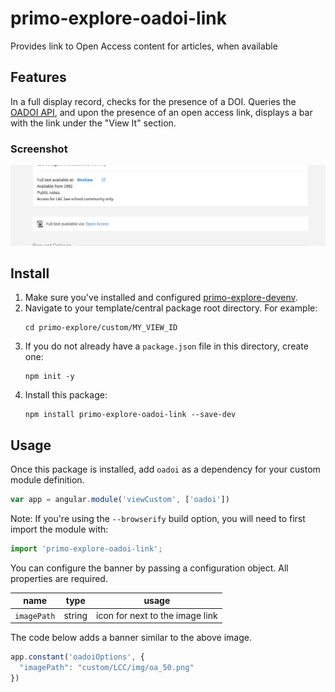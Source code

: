 # primo-explore-oadoi-link
Provides link to Open Access content for articles, when available

## Features
In a full display record, checks for the presence of a DOI. Queries the [OADOI API](https://oadoi.org/api), and upon the presence of an open access link, displays a bar with the link under the "View It" section.

### Screenshot
![screenshot](screenshot.png)

## Install
1. Make sure you've installed and configured [primo-explore-devenv](https://github.com/ExLibrisGroup/primo-explore-devenv).
2. Navigate to your template/central package root directory. For example:
    ```
    cd primo-explore/custom/MY_VIEW_ID
    ```
3. If you do not already have a `package.json` file in this directory, create one:
    ```
    npm init -y
    ```
4. Install this package:
    ```
    npm install primo-explore-oadoi-link --save-dev
    ```

## Usage
Once this package is installed, add `oadoi` as a dependency for your custom module definition.

```js
var app = angular.module('viewCustom', ['oadoi'])
```

Note: If you're using the `--browserify` build option, you will need to first import the module with:

```javascript
import 'primo-explore-oadoi-link';
```

You can configure the banner by passing a configuration object. All properties are required.

| name      | type         | usage                                                                                   |
|-----------|--------------|-----------------------------------------------------------------------------------------|
| `imagePath` | string       | icon for next to the image link                                               |

The code below adds a banner similar to the above image.

```js
app.constant('oadoiOptions', {
  "imagePath": "custom/LCC/img/oa_50.png"
})
```

<!-- ## Running tests
1. Clone the repo
2. Run `npm install`
3. Run `npm test` -->
